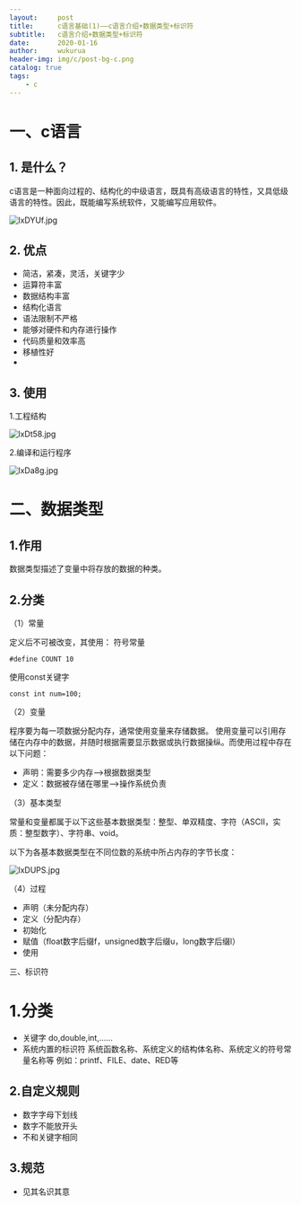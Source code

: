 ```yaml
---
layout:     post
title:      c语言基础(1)——c语言介绍+数据类型+标识符
subtitle:   c语言介绍+数据类型+标识符
date:       2020-01-16
author:     wukurua
header-img: img/c/post-bg-c.png
catalog: true
tags:
    - c
---
```

# 一、c语言 #
## 1. 是什么？ ##
c语言是一种面向过程的、结构化的中级语言，既具有高级语言的特性，又具低级语言的特性。因此，既能编写系统软件，又能编写应用软件。

![lxDYUf.jpg](https://s2.ax1x.com/2020/01/17/lxDYUf.jpg)

## 2. 优点 ##
- 简洁，紧凑，灵活，关键字少 
- 运算符丰富 
- 数据结构丰富 
- 结构化语言
- 语法限制不严格 
- 能够对硬件和内存进行操作 
- 代码质量和效率高 
- 移植性好 
- 
## 3. 使用 ##
1.工程结构

![lxDt58.jpg](https://s2.ax1x.com/2020/01/17/lxDt58.jpg)

2.编译和运行程序

![lxDa8g.jpg](https://s2.ax1x.com/2020/01/17/lxDa8g.jpg)

# 二、数据类型 #
## 1.作用 ##
数据类型描述了变量中将存放的数据的种类。

## 2.分类 ##
（1）常量

定义后不可被改变，其使用：
符号常量

    #define COUNT 10
 
使用const关键字

    const int num=100;

（2）变量

程序要为每一项数据分配内存，通常使用变量来存储数据。
使用变量可以引用存储在内存中的数据，并随时根据需要显示数据或执行数据操纵。而使用过程中存在以下问题：

- 声明：需要多少内存-->根据数据类型
- 定义：数据被存储在哪里-->操作系统负责

（3）基本类型

常量和变量都属于以下这些基本数据类型：整型、单双精度、字符（ASCII，实质：整型数字）、字符串、void。

以下为各基本数据类型在不同位数的系统中所占内存的字节长度：

![lxDUPS.jpg](https://s2.ax1x.com/2020/01/17/lxDUPS.jpg)

（4）过程

- 声明（未分配内存）
- 定义（分配内存）
- 初始化
- 赋值（float数字后缀f，unsigned数字后缀u，long数字后缀l）
- 使用

三、标识符
# 1.分类 #
- 关键字
do,double,int,......
- 系统内置的标识符
系统函数名称、系统定义的结构体名称、系统定义的符号常量名称等
例如：printf、FILE、date、RED等
## 2.自定义规则 ##
- 数字字母下划线
- 数字不能放开头
- 不和关键字相同
## 3.规范 ##
- 见其名识其意




